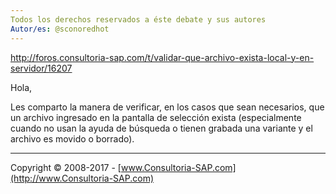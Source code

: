 ```yaml
---
Todos los derechos reservados a éste debate y sus autores
Autor/es: @sconoredhot
---
```


http://foros.consultoria-sap.com/t/validar-que-archivo-exista-local-y-en-servidor/16207

Hola,

Les comparto la manera de verificar, en los casos que sean necesarios, que un archivo ingresado en la pantalla de selección exista (especialmente cuando no usan la ayuda de búsqueda o tienen grabada una variante y el archivo es movido o borrado).

***

Copyright © 2008-2017 - [www.Consultoria-SAP.com](http://www.Consultoria-SAP.com)
